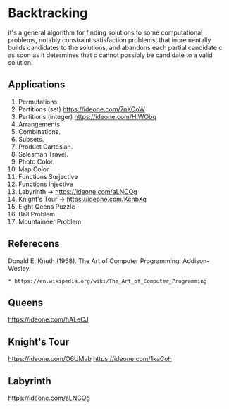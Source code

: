 # Backtracking

  it's a general algorithm for finding solutions to some computational problems, notably constraint satisfaction problems, that
  incrementally builds candidates to the solutions, and abandons each partial candidate c as soon as it determines that c cannot
  possibly be candidate to a valid solution.

## Applications

1.  Permutations.
2.  Partitions (set) https://ideone.com/7nXCoW 
3.  Partitions (integer) https://ideone.com/HIWObq 
4.  Arrangements.
5.  Combinations.
6.  Subsets.
7.  Product Cartesian.
8.  Salesman Travel.
9.  Photo Color.
10.  Map Color
11. Functions Surjective
12. Functions Injective
13. Labyrinth -> https://ideone.com/aLNCQg
14. Knight's Tour -> https://ideone.com/KcnbXq
15. Eight Qeens Puzzle
16. Ball Problem
17. Mountaineer Problem

## Referecens

   Donald E. Knuth (1968). The Art of Computer Programming. Addison-Wesley.

    * https://en.wikipedia.org/wiki/The_Art_of_Computer_Programming 
    
## Queens    
https://ideone.com/hALeCJ

## Knight's Tour
https://ideone.com/O6UMvb https://ideone.com/1kaCoh

## Labyrinth
https://ideone.com/aLNCQg


